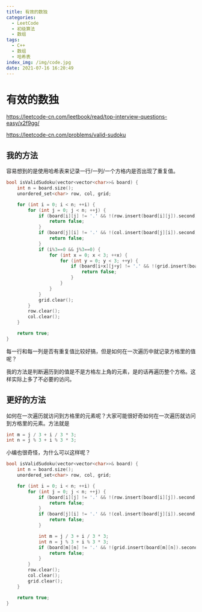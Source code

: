 ```yaml
---
title: 有效的数独
categories:
  - LeetCode
  - 初级算法
  - 数组
tags:
  - C++
  - 数组
  - 哈希表
index_img: /img/code.jpg
date: 2021-07-16 16:20:49
---
```


# 有效的数独

https://leetcode-cn.com/leetbook/read/top-interview-questions-easy/x2f9gg/

https://leetcode-cn.com/problems/valid-sudoku

## 我的方法

容易想到的是使用哈希表来记录一行/一列/一个方格内是否出现了重复值。

```c++
bool isValidSudoku(vector<vector<char>>& board) {
    int n = board.size();
    unordered_set<char> row, col, grid;

    for (int i = 0; i < n; ++i) {
        for (int j = 0; j < n; ++j) {
            if (board[i][j] != '.' && !(row.insert(board[i][j]).second)) {
                return false;
            }
            if (board[j][i] != '.' && !(col.insert(board[j][i]).second)) {
                return false;
            }
            if (i%3==0 && j%3==0) {
                for (int x = 0; x < 3; ++x) {
                    for (int y = 0; y < 3; ++y) {
                        if (board[i+x][j+y] != '.' && !(grid.insert(board[i+x][j+y]).second)) {
                            return false;
                        }
                    }
                }
            }
            grid.clear();
        }
        row.clear();
        col.clear();
    }

    return true;
}
```

每一行和每一列是否有重复值比较好搞，但是如何在一次遍历中就记录方格里的值呢？

我的方法是判断遍历到的值是不是方格左上角的元素，是的话再遍历整个方格。这样实际上多了不必要的访问。

## 更好的方法

如何在一次遍历就访问到方格里的元素呢？大家可能很好奇如何在一次遍历就访问到方格里的元素。方法就是

```c++
int m = j / 3 + i / 3 * 3;
int n = j % 3 + i % 3 * 3;
```

小编也很奇怪，为什么可以这样呢？

```c++
bool isValidSudoku(vector<vector<char>>& board) {
    int n = board.size();
    unordered_set<char> row, col, grid;

    for (int i = 0; i < n; ++i) {
        for (int j = 0; j < n; ++j) {
            if (board[i][j] != '.' && !(row.insert(board[i][j]).second)) {
                return false;
            }
            if (board[j][i] != '.' && !(col.insert(board[j][i]).second)) {
                return false;
            }

            int m = j / 3 + i / 3 * 3;
            int n = j % 3 + i % 3 * 3;
            if (board[m][n] != '.' && !(grid.insert(board[m][n]).second)) {
                return false;
            }
        }
        row.clear();
        col.clear();
        grid.clear();
    }

    return true;
}
```

